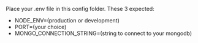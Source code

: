Place your .env file in this config folder. These 3 expected:

* NODE_ENV=(production or development)
* PORT=(your choice)
* MONGO_CONNECTION_STRING=(string to connect to your mongodb)